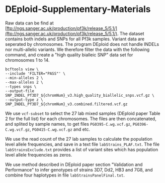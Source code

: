 # DEploid-Supplementary-Materials

Raw data can be find at [ftp://ngs.sanger.ac.uk/production/pf3k/release_5/5.1/](ftp://ngs.sanger.ac.uk/production/pf3k/release_5/5.1/). The dataset contains both indels and SNPs for all Pf3k samples. Variant data are seperated by chromosomes. The program DEploid does not handle INDELs nor multi-allelic variants. We therefore filter the data with the following command, and create a "high quality bialleic SNP" data set for chromosomes 1 to 14.

```
bcftools view \
--include 'FILTER="PASS"' \
--min-alleles 2 \
--max-alleles 2 \
--types snps \
--output-file SNP_INDEL_Pf3D7_${chromNum}_v3.high_quality_biallelic_snps.vcf.gz \
--output-type z \
SNP_INDEL_Pf3D7_${chromNum}_v3.combined.filtered.vcf.gz
```

We use `vcf-subset` to select the 27 lab mixed samples (DEploid paper Table 2 for the full list) for each chromosomes. The files are then concatenated, and splited by sample names, to get files `PG0395-C.wg.vcf.gz`, `PG0396-C.wg.vcf.gz`, `PG0415-C.wg.vcf.gz` and etc.

We use the read count of the 27 lab samples to calculate the population level allele frequencies, and save in a text file `labStrains_PLAF.txt`. The file `labStrainsExclude.txt` provides a list of variant sites which has population level allele frequencies as zeros.

We use method described in DEploid paper section "Validation and Performance" to infer genotypes of strains 3D7, Dd2, HB3 and 7G8, and combine four haplotypes in file `labStrainsPanelFinal.txt`.

